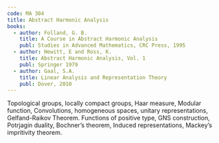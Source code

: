 ```yaml
---
code: MA 304
title: Abstract Harmonic Analysis
books:
  - author: Folland, G. B.
    title: A Course in Abstract Harmonic Analysis
    publ: Studies in Advanced Mathematics, CRC Press, 1995
  - author: Hewitt, E and Ross, K.
    title: Abstract Harmonic Analysis, Vol. 1
    publ: Springer 1979
  - author: Gaal, S.A.
    title: Linear Analysis and Representation Theory
    publ: Dover, 2010
---
```


Topological groups, locally compact groups, Haar measure, Modular function, Convolutions,
homogeneous spaces, unitary representations, Gelfand-Raikov Theorem.
Functions of positive type, GNS construction, Potrjagin duality, Bochner’s theorem, Induced
representations, Mackey’s impritivity theorem.

